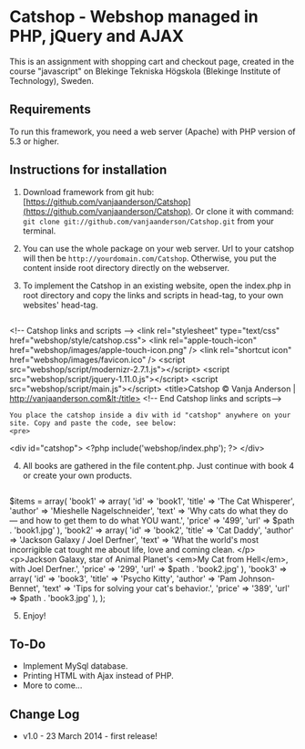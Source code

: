 Catshop - Webshop managed in PHP, jQuery and AJAX
=================================================
This is an assignment with shopping cart and checkout page, created in the course "javascript" on Blekinge Tekniska Högskola (Blekinge Institute of Technology), Sweden.

Requirements
------------
To run this framework, you need a web server (Apache) with PHP version of 5.3 or higher. 

Instructions for installation
-----------------------------
1. Download framework from git hub: [https://github.com/vanjaanderson/Catshop](https://github.com/vanjaanderson/Catshop). Or clone it with command: `git clone git://github.com/vanjaanderson/Catshop.git` from your terminal.

2. You can use the whole package on your web server. Url to your catshop will then be `http://yourdomain.com/Catshop`. Otherwise, you put the content inside root directory directly on the webserver. 

3. To implement the Catshop in an existing website, open the index.php in root directory and copy the links and scripts in head-tag, to your own websites' head-tag. 
	<pre>
&lt;!-- Catshop links and scripts -->
	&lt;link rel="stylesheet" type="text/css" href="webshop/style/catshop.css">
	&lt;link rel="apple-touch-icon" href="webshop/images/apple-touch-icon.png" />
	&lt;link rel="shortcut icon"  href="webshop/images/favicon.ico" />
	&lt;script src="webshop/script/modernizr-2.7.1.js">&lt;/script>
	&lt;script src="webshop/script/jquery-1.11.0.js">&lt;/script>
	&lt;script src="webshop/script/main.js">&lt;/script>
	&lt;title>Catshop &copy; Vanja Anderson | http://vanjaanderson.com&lt;/title>
&lt;!-- End Catshop links and scripts--></pre>

	You place the catshop inside a div with id "catshop" anywhere on your site. Copy and paste the code, see below:
	<pre>
&lt;div id="catshop">
 	&lt;?php include('webshop/index.php'); ?>
&lt;/div></pre>

4. All books are gathered in the file content.php. Just continue with book 4 or create your own products.
	<pre>
$items = array(
  'book1' => array(	
		'id'     => 'book1',
		'title'  => 'The Cat Whisperer',
		'author' => 'Mieshelle Nagelschneider', 
		'text'   => 'Why cats do what they do &mdash; and how to get them to do what YOU want.', 
		'price'  => '499',
		'url'    => $path . 'book1.jpg'
		),
  'book2' => array(	
		'id'     => 'book2',
		'title'  => 'Cat Daddy',
		'author' => 'Jackson Galaxy / Joel Derfner',
		'text'   => 'What the world\'s most incorrigible cat tought me about life, love and coming clean. 
					&lt;/p>&lt;p>Jackson Galaxy, star of Animal Planet\'s &lt;em>My Cat from Hell&lt;/em>, with Joel Derfner.', 
		'price'  => '299',
		'url'    => $path . 'book2.jpg'
		 ),
  'book3' => array(	
		'id'     => 'book3',
		'title'  => 'Psycho Kitty',
		'author' => 'Pam Johnson-Bennet',
		'text'   => 'Tips for solving your cat\'s behavior.',
		'price'  => '389',
		'url'    => $path . 'book3.jpg'
		),
);</pre>

5. Enjoy!


To-Do
-----
* Implement MySql database.
* Printing HTML with Ajax instead of PHP.
* More to come...

Change Log
----------------
* v1.0 - 23 March 2014 - first release!
